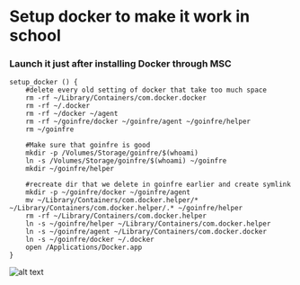 


# Setup docker to make it work in school

### Launch it just after installing Docker through MSC

```
setup_docker () {
	#delete every old setting of docker that take too much space
	rm -rf ~/Library/Containers/com.docker.docker
	rm -rf ~/.docker
	rm -rf ~/docker ~/agent
	rm -rf ~/goinfre/docker ~/goinfre/agent ~/goinfre/helper
	rm ~/goinfre

	#Make sure that goinfre is good
	mkdir -p /Volumes/Storage/goinfre/$(whoami)
	ln -s /Volumes/Storage/goinfre/$(whoami) ~/goinfre
	mkdir ~/goinfre/helper

	#recreate dir that we delete in goinfre earlier and create symlink
	mkdir -p ~/goinfre/docker ~/goinfre/agent 
	mv ~/Library/Containers/com.docker.helper/* ~/Library/Containers/com.docker.helper/.* ~/goinfre/helper
	rm -rf ~/Library/Containers/com.docker.helper
	ln -s ~/goinfre/helper ~/Library/Containers/com.docker.helper
	ln -s ~/goinfre/agent ~/Library/Containers/com.docker.docker
	ln -s ~/goinfre/docker ~/.docker
	open /Applications/Docker.app
}
```

![alt text](https://i.pinimg.com/originals/a4/db/17/a4db1751b10fff03d2eaf915a9cd2de9.gif  "YEAAAH")
